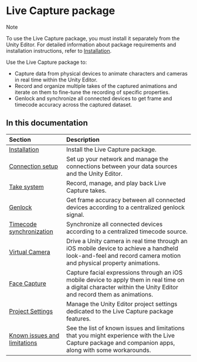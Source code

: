 # Live Capture package

>[!NOTE]
>To use the Live Capture package, you must install it separately from the Unity Editor. For detailed information about package requirements and installation instructions, refer to [Installation](installation.md).

Use the Live Capture package to:
* Capture data from physical devices to animate characters and cameras in real time within the Unity Editor.
* Record and organize multiple takes of the captured animations and iterate on them to fine-tune the recording of specific properties.
* Genlock and synchronize all connected devices to get frame and timecode accuracy across the captured dataset.

## In this documentation

| Section | Description |
| :--- | :--- |
| [Installation](installation.md) | Install the Live Capture package. |
| [Connection setup](connection.md) | Set up your network and manage the connections between your data sources and the Unity Editor. |
| [Take system](take-system.md) | Record, manage, and play back Live Capture takes. |
| [Genlock](genlock.md) | Get frame accuracy between all connected devices according to a centralized genlock signal. |
| [Timecode synchronization](timecode-synchronization.md) | Synchronize all connected devices according to a centralized timecode source. |
| [Virtual Camera](virtual-camera.md) | Drive a Unity camera in real time through an iOS mobile device to achieve a handheld look-and-feel and record camera motion and physical property animations. |
| [Face Capture](face-capture.md) | Capture facial expressions through an iOS mobile device to apply them in real time on a digital character within the Unity Editor and record them as animations.  |
| [Project Settings](ref-project-settings-main.md) | Manage the Unity Editor project settings dedicated to the Live Capture package features. |
| [Known issues and limitations](known-issues-limitations.md) | See the list of known issues and limitations that you might experience with the Live Capture package and companion apps, along with some workarounds. |
